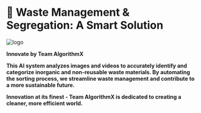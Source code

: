 # 🤖 Waste Management & Segregation: A Smart Solution 
![logo](https://github.com/dikshantmadai/Waste_Management_And_Segregation_prototype-Team-_AlgorithmX-/assets/122090500/aa8f3571-004e-426a-a4b7-9dea21689a14)

**Innovate by Team AlgorithmX**

**This AI system analyzes images and videos to accurately identify and categorize inorganic and non-reusable waste materials. By automating the sorting process, we streamline waste management and contribute to a more sustainable future.** 

**Innovation at its finest - Team AlgorithmX is dedicated to creating a cleaner, more efficient world.**
